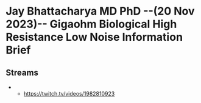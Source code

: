 # Jay Bhattacharya MD PhD --(20 Nov 2023)-- Gigaohm Biological High Resistance Low Noise Information Brief

## Streams
- - https://twitch.tv/videos/1982810923

